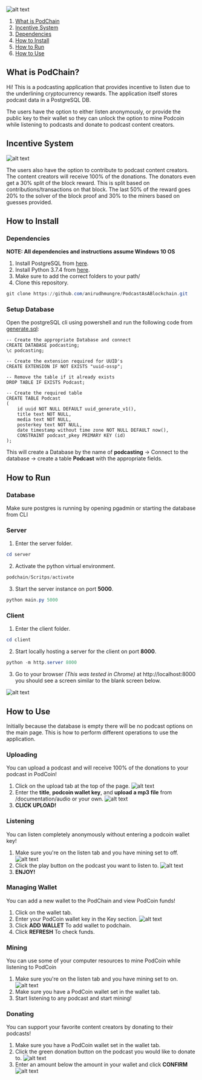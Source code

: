 ![alt text](documentation_assets/images/logo.png "Podchain logo")

[pyversion-button]: https://img.shields.io/pypi/pyversions/Markdown.svg

1. [What is PodChain](#What-is-PodChain?)  
2. [Incentive System](#Incentive-System)
3. [Dependencies](#Dependancies)
4. [How to Install](#How-to-Install)
5. [How to Run](#How-to-Run)
6. [How to Use](#How-to-Use)

## What is PodChain?

Hi! This is a podcasting application that provides incentive to listen due to the underlining cryptocurrency rewards. The application itself stores podcast data in a PostgreSQL DB. 

The users have the option to either listen anonymously, or provide the public key to their wallet so they can unlock the option to mine Podcoin while listening to podcasts and donate to podcast content creators.

## Incentive System

![alt text](documentation_assets/images/incentive_distribution.png "Incentive Distribution")

The users also have the option to contribute to podcast content creators. The content creators will receive 100% of the donations. The donators even get a 30% split of the block reward. This is split based on contributions/transactions on that block. The last 50% of the reward goes 20% to the solver of the block proof and 30% to the miners based on guesses provided.

## How to Install

### Dependencies

**NOTE: All dependencies and instructions assume Windows 10 OS**

1. Install PostgreSQL from [here](https://www.enterprisedb.com/thank-you-downloading-postgresql?anid=1257093).
2. Install Python 3.7.4 from [here](https://www.python.org/ftp/python/3.7.4/python-3.7.4-amd64.exe).
3. Make sure to add the correct folders to your path/
4. Clone this repository.
```powershell
git clone https://github.com/anirudhmungre/PodcastAsABlockchain.git
```

### Setup Database

Open the postgreSQL cli using powershell and run the following code from [generate.sql](database/generate.sql):
```postgresql
-- Create the appropriate Database and connect
CREATE DATABASE podcasting;
\c podcasting;

-- Create the extension required for UUID's
CREATE EXTENSION IF NOT EXISTS "uuid-ossp";

-- Remove the table if it already exists
DROP TABLE IF EXISTS Podcast;

-- Create the required table
CREATE TABLE Podcast
(
    id uuid NOT NULL DEFAULT uuid_generate_v1(),
    title text NOT NULL,
    media text NOT NULL,
    posterkey text NOT NULL,
    date timestamp without time zone NOT NULL DEFAULT now(),
    CONSTRAINT podcast_pkey PRIMARY KEY (id)
);
```
This will create a Database by the name of **podcasting** -> Connect to the database -> create a table **Podcast** with the appropriate fields.

## How to Run

### Database

Make sure postgres is running by opening pgadmin or starting the database from CLI

### Server

1. Enter the server folder.
```powershell
cd server
```
2. Activate the python virtual environment.
```powershell
podchain/Scritps/activate
```
3. Start the server instance on port **5000**.
```powershell
python main.py 5000
```

### Client

1. Enter the client folder.
```powershell
cd client
```
2. Start locally hosting a server for the client on port **8000**.
```powershell
python -m http.server 8000
```
3. Go to your browser *(This was tested in Chrome)* at http://localhost:8000 you should see a screen similar to the blank screen below.

![alt text](documentation_assets/images/main_screen_blank.png "Blank Main Screen")


## How to Use

Initially because the database is empty there will be no podcast options on the main page. This is how to perform different operations to use the application.

### Uploading

You can upload a podcast and will receive 100% of the donations to your podcast in PodCoin!

1. Click on the upload tab at the top of the page.
![alt text](documentation_assets/images/click_upload_tab.png "Click Upload Tab")
2. Enter the **title**, **podcoin wallet key**, and **upload a mp3 file** from /documentation/audio or your own.
![alt text](documentation_assets/images/upload_information.png "Enter Podcast Info and Upload MP3")
3. **CLICK UPLOAD!**

### Listening

You can listen completely anonymously without entering a podcoin wallet key!

1. Make sure you're on the listen tab and you have mining set to off.
![alt text](documentation_assets/images/anon_listening.png "Mining option set to off")
2. Click the play button on the podcast you want to listen to.
![alt text](documentation_assets/images/click_play.png "Click play button")
3. **ENJOY!**

### Managing Wallet

You can add a new wallet to the PodChain and view PodCoin funds!

1. Click on the wallet tab.  
2. Enter your PodCoin wallet key in the Key section.
![alt text](documentation_assets/images/enter_wallet.png "Click play button")
3. Click **ADD WALLET** To add wallet to podchain.
3. Click **REFRESH** To check funds.

### Mining

You can use some of your computer resources to mine PodCoin while listening to PodCoin

1. Make sure you're on the listen tab and you have mining set to on.
![alt text](documentation_assets/images/mining_on.png "Set Mining On")
2. Make sure you have a PodCoin wallet set in the wallet tab.
3. Start listening to any podcast and start mining!

### Donating

You can support your favorite content creators by donating to their podcasts!

1. Make sure you have a PodCoin wallet set in the wallet tab.
2. Click the green donation button on the podcast you would like to donate to.
![alt text](documentation_assets/images/click_donate.png "Click Donation Button")
3. Enter an amount below the amount in your wallet and click **CONFIRM**
![alt text](documentation_assets/images/confirm_donation.png "Click Donation Button")
